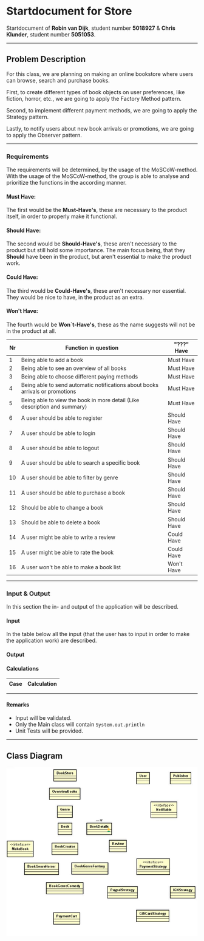 # Startdocument for Store

Startdocument of **Robin van Dijk**, student number **5018927** & **Chris Klunder**, student number **5051053**.

___

## Problem Description

For this class, we are planning on making an online bookstore where users can browse, search and purchase books. 

First, to create different types of book objects on user preferences, like fiction, horror, etc., we are going to apply the Factory Method pattern.

Second, to implement different payment methods, we are going to apply the Strategy pattern.

Lastly, to notify users about new book arrivals or promotions, we are going to apply the Observer pattern.

___

### Requirements 

The requirements will be determined, by the usage of the MoSCoW-method. With the usage
of the MoSCoW-method, the group is able to analyse and prioritize the functions in the according manner.

#### Must Have:

The first would be the **Must-Have's**, these are necessary to the product itself, in order to properly make it functional. 

#### Should Have:

The second would be **Should-Have's**, these aren't necessary to the product but still hold some importance.
The main focus being, that they **Should** have been in the product, but aren't essential to make the product work.

#### Could Have:

The third would be **Could-Have's**, these aren't necessary nor essential. They would be nice to have, in the product as an extra.

#### Won't Have:

The fourth would be **Won`t-Have's**, these as the name suggests will not be in the product at all.

| Nr  | Function in question                                                          | "???" Have |
|-----|-------------------------------------------------------------------------------|------------|
| 1   | Being able to add a book                                                      | Must Have  |
| 2   | Being able to see an overview of all books                                    | Must Have  |
| 3   | Being able to choose different paying methods                                 | Must Have  |
| 4   | Being able to send automatic notifications about books arrivals or promotions | Must Have  |
| 5   | Being able to view the book in more detail (Like description and summary)     | Must Have  |
| 6   | A user should be able to register                                             | Should Have |
| 7   | A user should be able to login                                                | Should Have |
| 8   | A user should be able to logout                                               | Should Have |
| 9   | A user should be able to search a specific book                               | Should Have |
| 10  | A user should be able to filter by genre                                      | Should Have |
| 11  | A user should be able to purchase a book                                      | Should Have |
| 12  | Should be able to change a book                                               | Should Have |
| 13  | Should be able to delete a book                                               | Should Have |
| 14  | A user might be able to write a review                                        | Could Have |
| 15  | A user might be able to rate the book                                         | Could Have | 
| 16  | A user won't be able to make a book list | Won't Have |

___

### Input & Output

In this section the in- and output of the application will be described.

#### Input

In the table below all the input (that the user has to input in order to make the application work) are described.

#### Output


#### Calculations

| Case              | Calculation                        |
| ----------------- | ---------------------------------- |

___

#### Remarks

* Input will be validated.
* Only the Main class will contain `System.out.println`
* Unit Tests will be provided.

___

## Class Diagram

![Class Diagram](astah_images/Class_diagram_design_pattern.JPG "Class diagram!")

